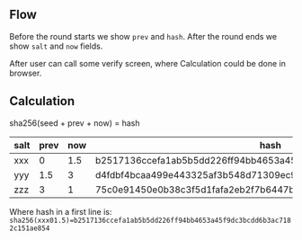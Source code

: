 ## Flow
Before the round starts we show `prev` and `hash`.
After the round ends we show `salt` and `now` fields.

After user can call some verify screen, where Calculation could be done in browser.
## Calculation
sha256(seed + prev + now) = hash

| salt | prev | now | hash                                                             |
| ---- | ---- | --- | ---------------------------------------------------------------- |
| xxx  | 0    | 1.5 | b2517136ccefa1ab5b5dd226ff94bb4653a45f9dc3bcdd6b3ac7182c151ae854 |
| yyy  | 1.5  | 3   | d4fdbf4bcaa499e443325af3b548d71309ec9aeea9fc30a388b4592907537b3a |
| zzz  | 3    | 1   | 75c0e91450e0b38c3f5d1fafa2eb2f7b6447b0c0a01d2ad605be3f22000d8703 |

Where hash in a first line is: `sha256(xxx01.5)=b2517136ccefa1ab5b5dd226ff94bb4653a45f9dc3bcdd6b3ac7182c151ae854`

